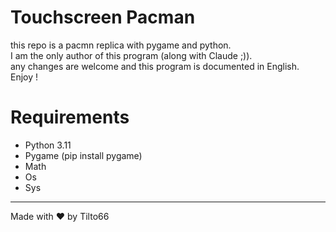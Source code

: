 # Touchscreen Pacman
this repo is a pacmn replica with pygame and python.<br>
I am the only author of this program (along with Claude ;)).<br>
any changes are welcome and this program is documented in English.<br>
Enjoy !<br>
# Requirements
- Python 3.11
- Pygame (pip install pygame)  
- Math  
- Os  
- Sys  
<hr>  
Made with ❤️ by Tilto66
